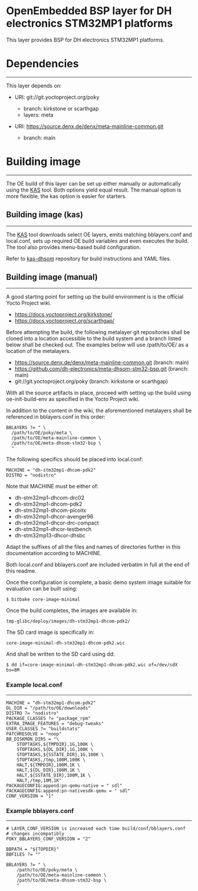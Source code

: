 OpenEmbedded BSP layer for DH electronics STM32MP1 platforms
============================================================

This layer provides BSP for DH electronics STM32MP1 platforms.

# Dependencies
--------------

This layer depends on:

* URI: git://git.yoctoproject.org/poky
  - branch: kirkstone or scarthgap
  - layers: meta

* URI: https://source.denx.de/denx/meta-mainline-common.git
  - branch: main

# Building image
----------------

The OE build of this layer can be set up either manually or automatically using
the [KAS](https://github.com/siemens/kas) tool. Both options yield equal result.
The manual option is more flexible, the kas option is easier for starters.

## Building image (kas)
-----------------------

The [KAS](https://github.com/siemens/kas) tool downloads select OE layers, emits
matching bblayers.conf and local.conf, sets up required OE build variables and
even executes the build. The tool also provides menu-based build configuration.

Refer to [kas-dhsom](https://github.com/dh-electronics/kas-dhsom) repository for
build instructions and YAML files.

## Building image (manual)
--------------------------

A good starting point for setting up the build environment is is the official
Yocto Project wiki.

* https://docs.yoctoproject.org/kirkstone/
* https://docs.yoctoproject.org/scarthgap/

Before attempting the build, the following metalayer git repositories shall
be cloned into a location accessible to the build system and a branch listed
below shall be checked out. The examples below will use /path/to/OE/ as a
location of the metalayers.

* https://source.denx.de/denx/meta-mainline-common.git			(branch: main)
* https://github.com/dh-electronics/meta-dhsom-stm32-bsp.git    	(branch: main)
* git://git.yoctoproject.org/poky					(branch: kirkstone or scarthgap)

With all the source artifacts in place, proceed with setting up the build
using oe-init-build-env as specified in the Yocto Project wiki.

In addition to the content in the wiki, the aforementioned metalayers shall
be referenced in bblayers.conf in this order:

```
BBLAYERS ?= " \
  /path/to/OE/poky/meta \
  /path/to/OE/meta-mainline-common \
  /path/to/OE/meta-dhsom-stm32-bsp \
  "
```

The following specifics should be placed into local.conf:

```
MACHINE = "dh-stm32mp1-dhcom-pdk2"
DISTRO = "nodistro"
```

Note that MACHINE must be either of:

* dh-stm32mp1-dhcom-drc02
* dh-stm32mp1-dhcom-pdk2
* dh-stm32mp1-dhcom-picoitx
* dh-stm32mp1-dhcor-avenger96
* dh-stm32mp1-dhcor-drc-compact
* dh-stm32mp1-dhcor-testbench
* dh-stm32mp13-dhcor-dhsbc

Adapt the suffixes of all the files and names of directories further in
this documentation according to MACHINE.

Both local.conf and bblayers.conf are included verbatim in full at the end
of this readme.

Once the configuration is complete, a basic demo system image suitable for
evaluation can be built using:

```
$ bitbake core-image-minimal
```

Once the build completes, the images are available in:

```
tmp-glibc/deploy/images/dh-stm32mp1-dhcom-pdk2/
```

The SD card image is specifically in:

```
core-image-minimal-dh-stm32mp1-dhcom-pdk2.wic
```

And shall be written to the SD card using dd:

```
$ dd if=core-image-minimal-dh-stm32mp1-dhcom-pdk2.wic of=/dev/sdX bs=8M
```

### Example local.conf
----------------------
```
MACHINE = "dh-stm32mp1-dhcom-pdk2"
DL_DIR = "/path/to/OE/downloads"
DISTRO ?= "nodistro"
PACKAGE_CLASSES ?= "package_rpm"
EXTRA_IMAGE_FEATURES = "debug-tweaks"
USER_CLASSES ?= "buildstats"
PATCHRESOLVE = "noop"
BB_DISKMON_DIRS = "\
    STOPTASKS,${TMPDIR},1G,100K \
    STOPTASKS,${DL_DIR},1G,100K \
    STOPTASKS,${SSTATE_DIR},1G,100K \
    STOPTASKS,/tmp,100M,100K \
    HALT,${TMPDIR},100M,1K \
    HALT,${DL_DIR},100M,1K \
    HALT,${SSTATE_DIR},100M,1K \
    HALT,/tmp,10M,1K"
PACKAGECONFIG:append:pn-qemu-native = " sdl"
PACKAGECONFIG:append:pn-nativesdk-qemu = " sdl"
CONF_VERSION = "1"
```

### Example bblayers.conf
-------------------------
```
# LAYER_CONF_VERSION is increased each time build/conf/bblayers.conf
# changes incompatibly
POKY_BBLAYERS_CONF_VERSION = "2"

BBPATH = "${TOPDIR}"
BBFILES ?= ""

BBLAYERS ?= " \
	/path/to/OE/poky/meta \
	/path/to/OE/meta-mainline-common \
	/path/to/OE/meta-dhsom-stm32-bsp \
	"
```
